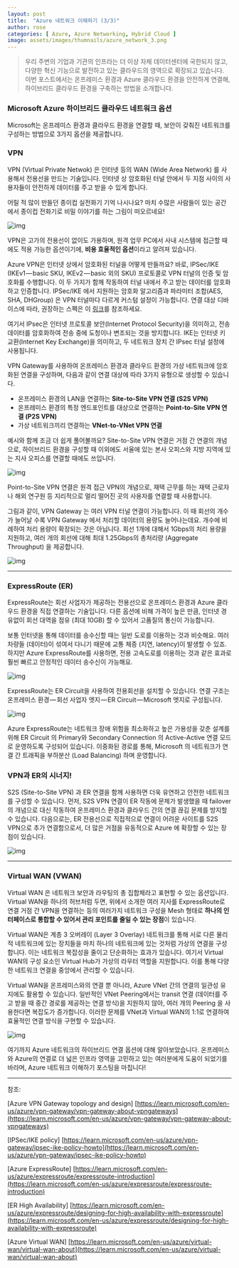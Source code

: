 ```yaml
---
layout: post
title:  "Azure 네트워크 이해하기 (3/3)"
author: rose
categories: [ Azure, Azure Networking, Hybrid Cloud ]
image: assets/images/thumnails/azure_network_3.png
---
```


> 우리 주변의 기업과 기관의 인프라는 더 이상 자체 데이터센터에 국한되지 않고, 다양한 혁신 기능으로 발전하고 있는 클라우드의 영역으로 확장되고 있습니다. 이번 포스트에서는 온프레미스 환경과 Azure 클라우드 환경을 안전하게 연결해, 하이브리드 클라우드 환경을 구축하는 방법을 소개합니다.
> 

### Microsoft Azure 하이브리드 클라우드 네트워크 옵션

Microsoft는 온프레미스 환경과 클라우드 환경을 연결할 때, 보안이 갖춰진 네트워크를 구성하는 방법으로 3가지 옵션을 제공합니다.

### VPN

VPN (Virtual Private Netwok) 은 인터넷 등의 WAN (Wide Area Network) 를 사용해서 전용선을 만드는 기술입니다. 인터넷 상 암호화된 터널 안에서 두 지점 사이의 사용자들이 안전하게 데이터를 주고 받을 수 있게 합니다.

어릴 적 많이 만들던 종이컵 실전화기 기억 나시나요? 마치 수많은 사람들이 있는 공간에서 종이컵 전화기로 비밀 이야기를 하는 그림이 떠오르네요!

![img](https://cdn-images-1.medium.com/max/1200/1*mH829uwHL_TdJ_K-mtHhzg.jpeg)

VPN은 고가의 전용선이 없이도 가용하며, 원격 업무 PC에서 사내 시스템에 접근할 때에도 적용 가능한 옵션이기에, **비용 효율적인 옵션**이라고 알려져 있습니다.

Azure VPN은 인터넷 상에서 암호화된 터널을 어떻게 만들까요? 바로, IPSec/IKE (IKEv1 — basic SKU, IKEv2 — basic 외의 SKU) 프로토콜로 VPN 터널의 인증 및 암호화를 수행합니다. 이 두 가지가 함께 작동하여 터널 내에서 주고 받는 데이터를 암호화하고 인증합니다. IPSec/IKE 에서 지원하는 암호화 알고리즘과 파라미터 조합(AES, SHA, DHGroup) 은 VPN 터널마다 다르게 커스텀 설정이 가능합니다. 연결 대상 디바이스에 따라, 권장하는 스펙은 이 [링크](https://learn.microsoft.com/en-us/azure/vpn-gateway/vpn-gateway-about-vpn-devices#devicetable)를 참조하세요.

여기서 IPsec은 인터넷 프로토콜 보안(Internet Protocol Security)을 의미하고, 전송 데이터를 암호화하여 전송 중에 도청이나 변조되는 것을 방지합니다. IKE는 인터넷 키 교환(Internet Key Exchange)을 의미하고, 두 네트워크 장치 간 IPsec 터널 설정에 사용됩니다.

VPN Gateway를 사용하여 온프레미스 환경과 클라우드 환경의 가상 네트워크에 암호화된 연결을 구성하며, 다음과 같이 연결 대상에 따라 3가지 유형으로 생성할 수 있습니다.

- 온프레미스 환경의 LAN을 연결하는 **Site-to-Site VPN 연결 (S2S VPN)**
- 온프레미스 환경의 특정 엔드포인트를 대상으로 연결하는 **Point-to-Site VPN 연결 (P2S VPN)**
- 가상 네트워크끼리 연결하는 **VNet-to-VNet VPN 연결**

예시와 함께 조금 더 쉽게 풀어볼까요? Site-to-Site VPN 연결은 거점 간 연결의 개념으로, 하이브리드 환경을 구성할 때 이외에도 서울에 있는 본사 오피스와 지방 지역에 있는 지사 오피스를 연결할 때에도 쓰입니다.

![img](https://cdn-images-1.medium.com/max/1200/0*uXipgAcxBG_B4sFb.png)

Point-to-Site VPN 연결은 원격 접근 VPN의 개념으로, 재택 근무를 하는 재택 근로자나 해외 연구원 등 지리적으로 멀리 떨어진 곳의 사용자를 연결할 때 사용합니다.

그림과 같이, VPN Gateway 는 여러 VPN 터널 연결이 가능합니다. 이 때 회선의 개수가 늘어날 수록 VPN Gateway 에서 처리할 데이터의 용량도 늘어나는데요. 개수에 비례하여 처리 용량이 확장되는 것은 아닙니다. 회선 1개에 대해서 1Gbps의 처리 용량을 지원하고, 여러 개의 회선에 대해 최대 1.25Gbps의 총처리량 (Aggregate Throughput) 을 제공합니다.

![img](https://cdn-images-1.medium.com/max/1200/0*IwgH3mxhMkVVJkfP.png)

---

### ExpressRoute (ER)

ExpressRoute는 회선 사업자가 제공하는 전용선으로 온프레미스 환경과 Azure 클라우드 환경을 직접 연결하는 기술입니다. 다른 옵션에 비해 가격이 높은 만큼, 인터넷 경유없이 회선 대역을 점유 (최대 10GB) 할 수 있어서 고품질의 통신이 가능합니다.

보통 인터넷을 통해 데이터를 송수신할 때는 일반 도로를 이용하는 것과 비슷해요. 여러 차량들 (데이터)이 섞여서 다니기 때문에 교통 체증 (지연, latency)이 발생할 수 있죠. 하지만 Azure ExpressRoute를 사용하면, 전용 고속도로를 이용하는 것과 같은 효과로 훨씬 빠르고 안정적인 데이터 송수신이 가능해요.

![img](https://cdn-images-1.medium.com/max/1200/1*JjxcNTzxNXXCALx_ntwXxg.jpeg)

ExpressRoute는 ER Circuit을 사용하여 전용회선을 설치할 수 있습니다. 연결 구조는 온프레미스 환경 — 회선 사업자 엣지 — ER Circuit — Microsoft 엣지로 구성됩니다.

![img](https://cdn-images-1.medium.com/max/1200/0*O8DxZarexa5dB_VN.png)

Azure ExpressRoute는 네트워크 장애 위험을 최소화하고 높은 가용성을 갖춘 설계를 위해 ER Circuit 의 Primary와 Secondary Connection 의 Active-Active 연결 모드로 운영하도록 구성되어 있습니다. 이중화된 경로를 통해, Microsoft 의 네트워크가 연결 간 트래픽을 부하분산 (Load Balancing) 하며 운영합니다.

### VPN과 ER의 시너지!

S2S (Site-to-Site VPN) 과 ER 연결을 함께 사용하면 더욱 유연하고 안전한 네트워크를 구성할 수 있습니다. 먼저, S2S VPN 연결이 ER 작동에 문제가 발생했을 때 failover의 개념으로 대신 작동하여 온프레미스 환경과 클라우드 간의 연결 끊김 문제를 방지할 수 있습니다. 다음으로는, ER 전용선으로 직접적으로 연결이 어려운 사이트를 S2S VPN으로 추가 연결함으로서, 더 많은 거점을 유동적으로 Azure 에 확장할 수 있는 장점이 있습니다.

![img](https://cdn-images-1.medium.com/max/1200/0*Kz_CaaP4dGy0BZni.png)

---

### Virtual WAN (VWAN)

Virtual WAN 은 네트워크 보안과 라우팅의 총 집합체라고 표현할 수 있는 옵션입니다. Virtual WAN을 하나의 허브처럼 두면, 위에서 소개한 여러 지사를 ExpressRoute로 연결 거점 간 VPN을 연결하는 등의 여러가지 네트워크 구성을 Mesh 형태로 **하나의 인터페이스로 통합할 수 있어서 관리 포인트를 줄일 수 있는 장점**이 있습니다.

Virtual WAN은 계층 3 오버레이 (Layer 3 Overlay) 네트워크를 통해 서로 다른 물리적 네트워크에 있는 장치들을 마치 하나의 네트워크에 있는 것처럼 가상의 연결을 구성합니다. 이는 네트워크 복잡성을 줄이고 단순화하는 효과가 있습니다. 여기서 Virtual WAN의 구성 요소인 Virtual Hub가 가상의 라우터 역할을 지원합니다. 이를 통해 다양한 네트워크 연결을 중앙에서 관리할 수 있습니다.

Virtual WAN을 온프레미스와의 연결 뿐 아니라, Azure VNet 간의 연결의 일관성 유지에도 활용할 수 있습니다. 일반적인 VNet Peering에서는 transit 연결 (데이터를 주고 받을 때 중간 경로를 제공하는 연결 방식)을 지원하지 않아, 여러 개의 Peering 을 사용한다면 복잡도가 증가합니다. 이러한 문제를 VNet과 Virtual WAN의 1:1로 연결하여 효율적인 연결 방식을 구현할 수 있습니다.

![img](https://cdn-images-1.medium.com/max/1200/0*HxkPnKla5qlOmVTF.png)

여기까지 Azure 네트워크의 하이브리드 연결 옵션에 대해 알아보았습니다. 온프레미스와 Azure의 연결로 더 넓은 인프라 영역을 고민하고 있는 여러분에게 도움이 되었기를 바라며, Azure 네트워크 이해하기 포스팅을 마칩니다!

---

참조:

[Azure VPN Gateway topology and design] [https://learn.microsoft.com/en-us/azure/vpn-gateway/vpn-gateway-about-vpngateways](https://learn.microsoft.com/en-us/azure/vpn-gateway/vpn-gateway-about-vpngateways)

[IPSec/IKE policy] [https://learn.microsoft.com/en-us/azure/vpn-gateway/ipsec-ike-policy-howto](https://learn.microsoft.com/en-us/azure/vpn-gateway/ipsec-ike-policy-howto)

[Azure ExpressRoute] [https://learn.microsoft.com/en-us/azure/expressroute/expressroute-introduction](https://learn.microsoft.com/en-us/azure/expressroute/expressroute-introduction)

[ER High Availability] [https://learn.microsoft.com/en-us/azure/expressroute/designing-for-high-availability-with-expressroute](https://learn.microsoft.com/en-us/azure/expressroute/designing-for-high-availability-with-expressroute)

[Azure Virtual WAN] [https://learn.microsoft.com/en-us/azure/virtual-wan/virtual-wan-about](https://learn.microsoft.com/en-us/azure/virtual-wan/virtual-wan-about)